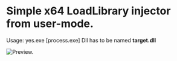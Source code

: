 # Simple x64 LoadLibrary injector from user-mode.

Usage: yes.exe [process.exe]
Dll has to be named **target.dll**

![Preview.](https://i.imgur.com/UixWXIh.png)
